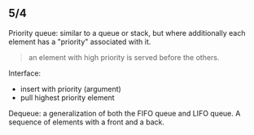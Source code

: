 5/4
----
Priority queue: similar to a queue or stack, but where additionally each element has a "priority" associated with it.

> an element with high priority is served before the others.

Interface:

* insert with priority (argument)
* pull highest priority element

Dequeue: a generalization of both the FIFO queue and LIFO queue. A sequence of elements with a front and a back.
